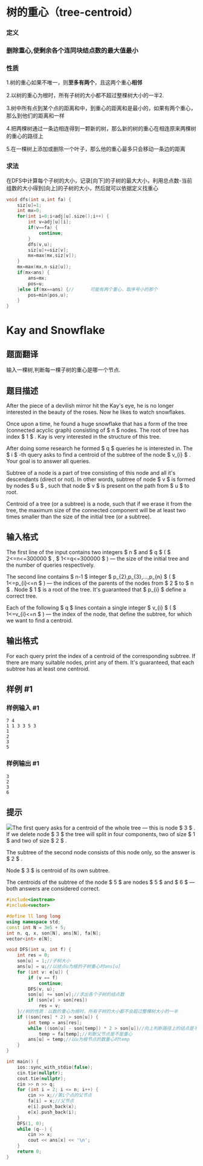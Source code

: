 # 树的重心（tree-centroid）

### 定义

### 删除重心,使剩余各个连同块结点数的最大值最小

### 性质

1.树的重心如果不唯一，则**至多有两个**，且这两个重心**相邻**

2.以树的重心为根时，所有子树的大小都不超过整棵树大小的一半2.

3.树中所有点到某个点的距离和中，到重心的距离和是最小的，如果有两个重心，那么到他们的距离和一样

4.把两棵树通过一条边相连得到一颗新的树，那么新的树的重心在相连原来两棵树的重心的路径上

5.在一棵树上添加或删除一个叶子，那么他的重心最多只会移动一条边的距离

### 求法

在DFS中计算每个子树的大小，记录[向下]的子树的最大大小，利用总点数-当前组数的大小得到[向上]的子树的大小，然后就可以依据定义找重心

```c++
void dfs(int u,int fa) {
    siz[u]=1;
    int mx=0;
    for(int i=0;i<adj[u].size();i++) {
        int v=adj[u][i];
        if(v==fa) {
            continue;
        }
        dfs(v,u);
        siz[u]+=siz[v];
        mx=max(mx,siz[v]);
    }
    mx=max(mx,n-siz[u]);
    if(mx<ans) {
        ans=mx;
        pos=u;
    }else if(mx==ans) {//      可能有两个重心，取序号小的那个
        pos=min(pos,u);
    }
}
```

# Kay and Snowflake

## 题面翻译

输入一棵树,判断每一棵子树的重心是哪一个节点.

## 题目描述

After the piece of a devilish mirror hit the Kay's eye, he is no longer interested in the beauty of the roses. Now he likes to watch snowflakes.

Once upon a time, he found a huge snowflake that has a form of the tree (connected acyclic graph) consisting of $ n $ nodes. The root of tree has index $ 1 $ . Kay is very interested in the structure of this tree.

After doing some research he formed $ q $ queries he is interested in. The $ i $ -th query asks to find a centroid of the subtree of the node $ v_{i} $ . Your goal is to answer all queries.

Subtree of a node is a part of tree consisting of this node and all it's descendants (direct or not). In other words, subtree of node $ v $ is formed by nodes $ u $ , such that node $ v $ is present on the path from $ u $ to root.

Centroid of a tree (or a subtree) is a node, such that if we erase it from the tree, the maximum size of the connected component will be at least two times smaller than the size of the initial tree (or a subtree).

## 输入格式

The first line of the input contains two integers $ n $ and $ q $ ( $ 2<=n<=300000 $ , $ 1<=q<=300000 $ ) — the size of the initial tree and the number of queries respectively.

The second line contains $ n-1 $ integer $ p_{2},p_{3},...,p_{n} $ ( $ 1<=p_{i}<=n $ ) — the indices of the parents of the nodes from $ 2 $ to $ n $ . Node $ 1 $ is a root of the tree. It's guaranteed that $ p_{i} $ define a correct tree.

Each of the following $ q $ lines contain a single integer $ v_{i} $ ( $ 1<=v_{i}<=n $ ) — the index of the node, that define the subtree, for which we want to find a centroid.

## 输出格式

For each query print the index of a centroid of the corresponding subtree. If there are many suitable nodes, print any of them. It's guaranteed, that each subtree has at least one centroid.

## 样例 #1

### 样例输入 #1

```
7 4
1 1 3 3 5 3
1
2
3
5
```

### 样例输出 #1

```
3
2
3
6
```

## 提示

![](https://cdn.luogu.com.cn/upload/vjudge_pic/CF685B/821209b858c843715556bbbb66f001612969fa03.png)The first query asks for a centroid of the whole tree — this is node $ 3 $ . If we delete node $ 3 $ the tree will split in four components, two of size $ 1 $ and two of size $ 2 $ .

The subtree of the second node consists of this node only, so the answer is $ 2 $ .

Node $ 3 $ is centroid of its own subtree.

The centroids of the subtree of the node $ 5 $ are nodes $ 5 $ and $ 6 $ — both answers are considered correct.

```c++
#include<iostream>
#include<vector>

#define ll long long
using namespace std;
const int N = 3e5 + 5;
int n, q, x, son[N], ans[N], fa[N];
vector<int> e[N];

void DFS(int u, int f) {
    int res = 0;
    son[u] = 1;//子树大小
    ans[u] = u;//以结点u为根的子树重心时ans[u]
    for (int v: e[u]) {
        if (v == f)
            continue;
        DFS(v, u);
        son[u] += son[v];//求出各个子树的结点数
        if (son[v] > son[res])
            res = v;
    }//树的性质：以数的重心为根时，所有子树的大小都不会超过整棵树大小的一半
    if ((son[res] * 2) > son[u]) {
        int temp = ans[res];
        while ((son[u] - son[temp]) * 2 > son[u])//向上判断路径上的结点是不是重心即可
            temp = fa[temp];//判断父节点是不是重心
        ans[u] = temp;//以u为根节点的数重心时temp
    }
}

int main() {
    ios::sync_with_stdio(false);
    cin.tie(nullptr);
    cout.tie(nullptr);
    cin >> n >> q;
    for (int i = 2; i <= n; i++) {
        cin >> x;//第i个点的父节点
        fa[i] = x;//父节点
        e[i].push_back(x);
        e[x].push_back(i);
    }
    DFS(1, 0);
    while (q--) {
        cin >> x;
        cout << ans[x] << '\n';
    }
    return 0;
}
```

